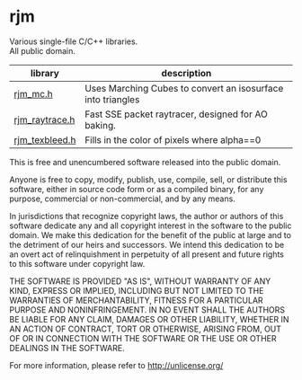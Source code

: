 # rjm

Various single-file C/C++ libraries.  
All public domain.

|  library  | description
|-----------|-------------
| [rjm_mc.h](rjm_mc.h) | Uses Marching Cubes to convert an isosurface into triangles
| [rjm_raytrace.h](rjm_raytrace.h) | Fast SSE packet raytracer, designed for AO baking.
| [rjm_texbleed.h](rjm_texbleed.h) | Fills in the color of pixels where alpha==0


This is free and unencumbered software released into the public domain.

Anyone is free to copy, modify, publish, use, compile, sell, or
distribute this software, either in source code form or as a compiled
binary, for any purpose, commercial or non-commercial, and by any
means.

In jurisdictions that recognize copyright laws, the author or authors
of this software dedicate any and all copyright interest in the
software to the public domain. We make this dedication for the benefit
of the public at large and to the detriment of our heirs and
successors. We intend this dedication to be an overt act of
relinquishment in perpetuity of all present and future rights to this
software under copyright law.

THE SOFTWARE IS PROVIDED "AS IS", WITHOUT WARRANTY OF ANY KIND,
EXPRESS OR IMPLIED, INCLUDING BUT NOT LIMITED TO THE WARRANTIES OF
MERCHANTABILITY, FITNESS FOR A PARTICULAR PURPOSE AND NONINFRINGEMENT.
IN NO EVENT SHALL THE AUTHORS BE LIABLE FOR ANY CLAIM, DAMAGES OR
OTHER LIABILITY, WHETHER IN AN ACTION OF CONTRACT, TORT OR OTHERWISE,
ARISING FROM, OUT OF OR IN CONNECTION WITH THE SOFTWARE OR THE USE OR
OTHER DEALINGS IN THE SOFTWARE.

For more information, please refer to <http://unlicense.org/>
